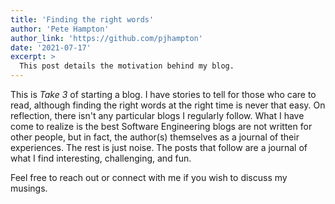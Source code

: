 ```yaml
---
title: 'Finding the right words'
author: 'Pete Hampton'
author_link: 'https://github.com/pjhampton'
date: '2021-07-17'
excerpt: >
  This post details the motivation behind my blog. 
---
```


This is _Take 3_ of starting a blog. I have stories to tell for those who care to read, although finding the right words at the right time is never that easy. On reflection, there isn't any particular blogs I regularly follow. What I have come to realize is the best Software Engineering blogs are not written for other people, but in fact, the author(s) themselves as a journal of their experiences. The rest is just noise. The posts that follow are a journal of what I find interesting, challenging, and fun.

Feel free to reach out or connect with me if you wish to discuss my musings.